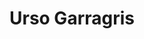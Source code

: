 ---
layout: ../../../../layouts/LayoutMDAdanics.astro
title: Urso Garragris
category: Creature
description: Pesado, pero muy rapido
race: Bearskin
specie: GrayClaws
image: https://placehold.jp/350x250.png
---